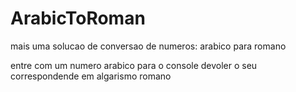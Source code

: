 # ArabicToRoman
mais uma solucao de conversao de numeros: arabico para romano

entre com um numero arabico para o console devoler o seu correspondende em algarismo romano
